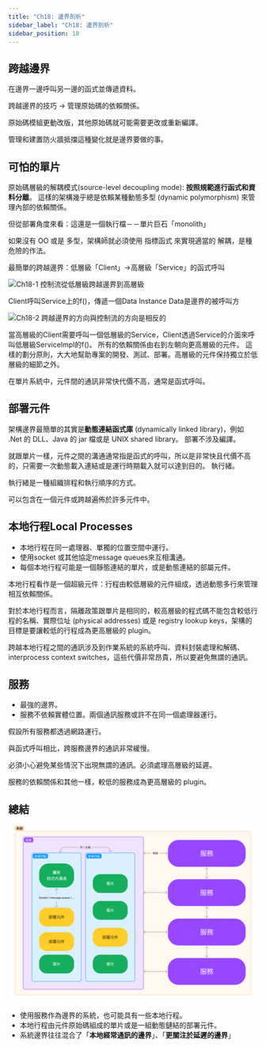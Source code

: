 ```yaml
---
title: "Ch18: 邊界剖析"
sidebar_label: "Ch18: 邊界剖析"
sidebar_position: 18
---
```


## 跨越邊界
在邊界一邊呼叫另一邊的函式並傳遞資料。

跨越邊界的技巧 -> 管理原始碼的依賴關係。

原始碼模組更動改版，其他原始碼就可能需要更改或重新編譯。

管理和建置防火牆抵擋這種變化就是邊界要做的事。

## 可怕的單片
原始碼層級的解耦模式(source-level decoupling mode): **按照規範進行函式和資料分離**。
這樣的架構幾乎總是依賴某種動態多型 (dynamic polymorphism) 來管理內部的依賴關係。

但從部署角度來看：這還是一個執行檔－－單片巨石「monolith」

如果沒有 OO 或是 多型，架構師就必須使用 指標函式 來實現適當的 解耦，是種危險的作法。

最簡單的跨越邊界：低層級「Client」->高層級「Service」的函式呼叫

![Ch18-1 控制流從低層級跨越邊界到高層級](./ch18/ch18-1.jpg)

Client呼叫Service上的f()，傳遞一個Data Instance
Data是邊界的被呼叫方

![Ch18-2 跨越邊界的方向與控制流的方向是相反的](./ch18/ch18-2.jpg)

當高層級的Client需要呼叫一個低層級的Service，Client透過Service的介面來呼叫低層級ServiceImpl的f()。
所有的依賴關係由右到左朝向更高層級的元件。
這樣的劃分原則，大大地幫助專案的開發、測試、部署。高層級的元件保持獨立於低層級的細節之外。

在單片系統中，元件間的通訊非常快代價不高，通常是函式呼叫。

## 部署元件
架構邊界最簡單的其實是**動態連結函式庫** (dynamically linked library)，例如 .Net 的 DLL、Java 的 jar 檔或是 UNIX shared library。
部署不涉及編譯。

就跟單片一樣，元件之間的溝通通常指是函式的呼叫，所以是非常快且代價不高的，只需要一次動態載入連結或是運行時期載入就可以達到目的。
執行緒。

執行緒是一種組織排程和執行順序的方式。

可以包含在一個元件或跨越遍佈於許多元件中。

## 本地行程Local Processes
* 本地行程在同一處理器、單獨的位置空間中運行。
* 使用socket 或其他協定message queues來互相溝通。
* 每個本地行程可能是一個靜態連結的單片，或是動態連結的部屬元件。

本地行程看作是一個超級元件：行程由較低層級的元件組成，透過動態多行來管理相互依賴關係。

對於本地行程而言，隔離政策跟單片是相同的，較高層級的程式碼不能包含較低行程的名稱、實際位址 (physical addresses) 或是 registry lookup keys，架構的目標是要讓較低的行程成為更高層級的 plugin。

跨越本地行程之間的通訊涉及到作業系統的系統呼叫、資料封裝處理和解碼、interprocess context switches，這些代價非常昂貴，所以要避免無謂的通訊。

## 服務
* 最強的邊界。
* 服務不依賴實體位置。兩個通訊服務或許不在同一個處理器運行。

假設所有服務都透過網路運行。

與函式呼叫相比，跨服務邊界的通訊非常緩慢。

必須小心避免某些情況下出現無謂的通訊。必須處理高層級的延遲。

服務的依賴關係和其他一樣，較低的服務成為更高層級的 plugin。

## 總結
![Ch18-s1](./ch18/ch18-s1.jpg)
* 使用服務作為邊界的系統，也可能具有一些本地行程。
* 本地行程由元件原始碼組成的單片或是一組動態鏈結的部署元件。
* 系統邊界往往混合了「**本地經常通訊的邊界**」、「**更關注於延遲的邊界**」
